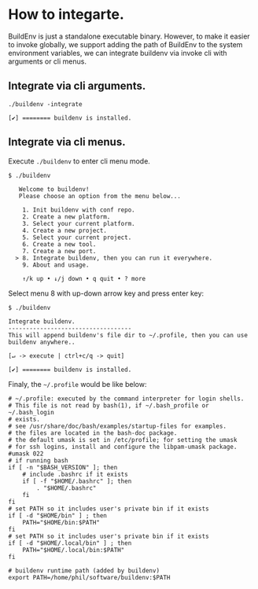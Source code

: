 # How to integarte.

BuildEnv is just a standalone executable binary. However, to make it easier to invoke globally, we support adding the path of BuildEnv to the system environment variables, we can integrate buildenv via invoke cli with arguments or cli menus.

## Integrate via cli arguments.

```
./buildenv -integrate

[✔] ======== buildenv is installed.
```

## Integrate via cli menus.

Execute `./buildenv` to enter cli menu mode.

```
$ ./buildenv

   Welcome to buildenv!                                   
   Please choose an option from the menu below...         
                                                          
    1. Init buildenv with conf repo.                      
    2. Create a new platform.                             
    3. Select your current platform.                      
    4. Create a new project.                              
    5. Select your current project.                       
    6. Create a new tool.                                 
    7. Create a new port.                                 
  > 8. Integrate buildenv, then you can run it everywhere.
    9. About and usage.                                   
                                                          
    ↑/k up • ↓/j down • q quit • ? more 
```

Select menu 8 with up-down arrow key and press enter key:

```
$ ./buildenv

Integrate buildenv.
-----------------------------------
This will append buildenv's file dir to ~/.profile, then you can use buildenv anywhere..

[↵ -> execute | ctrl+c/q -> quit]
```

```
[✔] ======== buildenv is installed.
```

Finaly, the `~/.profile` would be like below:

```
# ~/.profile: executed by the command interpreter for login shells.
# This file is not read by bash(1), if ~/.bash_profile or ~/.bash_login
# exists.
# see /usr/share/doc/bash/examples/startup-files for examples.
# the files are located in the bash-doc package.
# the default umask is set in /etc/profile; for setting the umask
# for ssh logins, install and configure the libpam-umask package.
#umask 022
# if running bash
if [ -n "$BASH_VERSION" ]; then
    # include .bashrc if it exists
    if [ -f "$HOME/.bashrc" ]; then
        . "$HOME/.bashrc"
    fi
fi
# set PATH so it includes user's private bin if it exists
if [ -d "$HOME/bin" ] ; then
    PATH="$HOME/bin:$PATH"
fi
# set PATH so it includes user's private bin if it exists
if [ -d "$HOME/.local/bin" ] ; then
    PATH="$HOME/.local/bin:$PATH"
fi

# buildenv runtime path (added by buildenv)
export PATH=/home/phil/software/buildenv:$PATH
```